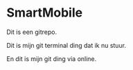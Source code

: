 # SmartMobile

Dit is een gitrepo.

Dit is mijn git terminal ding dat ik nu stuur.

En dit is mijn git ding via online.
